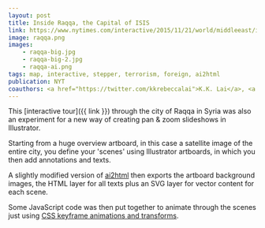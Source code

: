 ```yaml
---
layout: post
title: Inside Raqqa, the Capital of ISIS
link: https://www.nytimes.com/interactive/2015/11/21/world/middleeast/inside-raqqa-capital-of-isis.html
image: raqqa.png
images:
    - raqqa-big.jpg
    - raqqa-big-2.jpg
    - raqqa-ai.png
tags: map, interactive, stepper, terrorism, foreign, ai2html
publication: NYT
coauthors: <a href="https://twitter.com/kkrebeccalai">K.K. Lai</a>, <a href="https://twitter.com/wallacetim">Tim Wallace</a>, <a href="https://twitter.com/archietse">Archie Tse</a>, <a href="https://www.sarahalmukhtar.com/">Sarah Almukhtar</a> & <a href="https://twitter.com/giratikanon">Tom Giratikanon</a>
---
```


This [interactive tour]({{ link }}) through the city of Raqqa in Syria was also an experiment for a new way of creating pan & zoom slideshows in Illustrator.

Starting from a huge overview artboard, in this case a satellite image of the entire city, you define your 'scenes' using Illustrator artboards, in which you then add annotations and texts.

A slightly modified version of [ai2html](https://ai2html.org/) then exports the artboard background images, the HTML layer for all texts plus an SVG layer for vector content for each scene.

Some JavaScript code was then put together to animate through the scenes just using [CSS keyframe animations and transforms](https://jsfiddle.net/bcj2qn4f/).
